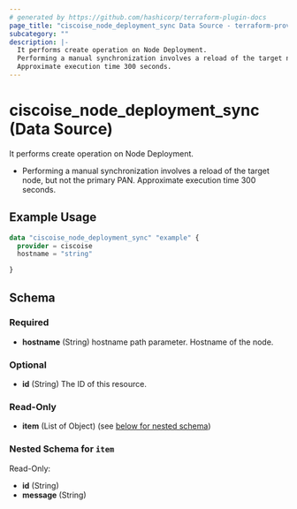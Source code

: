 ```yaml
---
# generated by https://github.com/hashicorp/terraform-plugin-docs
page_title: "ciscoise_node_deployment_sync Data Source - terraform-provider-ciscoise"
subcategory: ""
description: |-
  It performs create operation on Node Deployment.
  Performing a manual synchronization involves a reload of the target node, but not the primary PAN.
  Approximate execution time 300 seconds.
---
```


# ciscoise_node_deployment_sync (Data Source)

It performs create operation on Node Deployment.

- Performing a manual synchronization involves a reload of the target node, but not the primary PAN.
 Approximate execution time 300 seconds.

## Example Usage

```terraform
data "ciscoise_node_deployment_sync" "example" {
  provider = ciscoise
  hostname = "string"

}
```

<!-- schema generated by tfplugindocs -->
## Schema

### Required

- **hostname** (String) hostname path parameter. Hostname of the node.

### Optional

- **id** (String) The ID of this resource.

### Read-Only

- **item** (List of Object) (see [below for nested schema](#nestedatt--item))

<a id="nestedatt--item"></a>
### Nested Schema for `item`

Read-Only:

- **id** (String)
- **message** (String)



